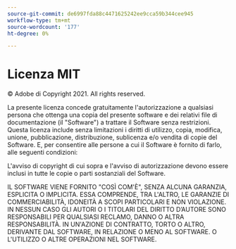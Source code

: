 ```yaml
---
source-git-commit: de6997fda88c4471625242ee9cca59b344cee945
workflow-type: tm+mt
source-wordcount: '177'
ht-degree: 0%

---
```

# Licenza MIT

© Adobe di Copyright 2021. All rights reserved.

La presente licenza concede gratuitamente l&#39;autorizzazione a qualsiasi persona che ottenga una copia del presente software e dei relativi file di documentazione (il &quot;Software&quot;) a trattare il Software senza restrizioni. Questa licenza include senza limitazioni i diritti di utilizzo, copia, modifica, unione, pubblicazione, distribuzione, sublicenza e/o vendita di copie del Software. E, per consentire alle persone a cui il Software è fornito di farlo, alle seguenti condizioni:

L&#39;avviso di copyright di cui sopra e l&#39;avviso di autorizzazione devono essere inclusi in tutte le copie o parti sostanziali del Software.

IL SOFTWARE VIENE FORNITO &quot;COSÌ COM&#39;È&quot;, SENZA ALCUNA GARANZIA, ESPLICITA O IMPLICITA. ESSA COMPRENDE, TRA L&#39;ALTRO, LE GARANZIE DI COMMERCIABILITÀ, IDONEITÀ A SCOPI PARTICOLARI E NON VIOLAZIONE. IN NESSUN CASO GLI AUTORI O I TITOLARI DEL DIRITTO D’AUTORE SONO RESPONSABILI PER QUALSIASI RECLAMO, DANNO O ALTRA RESPONSABILITÀ. IN UN&#39;AZIONE DI CONTRATTO, TORTO O ALTRO, DERIVANTE DAL SOFTWARE, IN RELAZIONE O MENO AL SOFTWARE. O L&#39;UTILIZZO O ALTRE OPERAZIONI NEL SOFTWARE.

